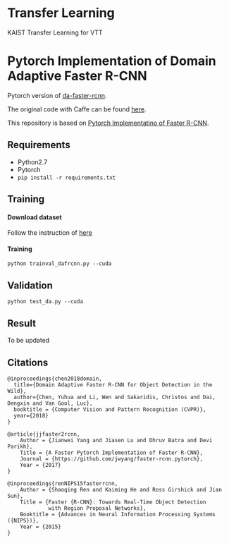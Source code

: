# Transfer Learning
KAIST Transfer Learning for VTT


# Pytorch Implementation of Domain Adaptive Faster R-CNN
Pytorch version of [da-faster-rcnn](https://arxiv.org/abs/1803.03243).

The original code with Caffe can be found [here](https://github.com/yuhuayc/da-faster-rcnn).

This repository is based on [Pytorch Implementatino of Faster R-CNN](https://github.com/jwyang/faster-rcnn.pytorch).

Requirements
------------

* Python2.7
* Pytorch
* ``` pip install -r requirements.txt ```

Training
--------

#### Download dataset
Follow the instruction of [here](https://github.com/yuhuayc/da-faster-rcnn)

#### Training
	python trainval_dafrcnn.py --cuda


Validation
-------
	python test_da.py --cuda


Result
------
To be updated

Citations
----------
	@inproceedings{chen2018domain,
	  title={Domain Adaptive Faster R-CNN for Object Detection in the Wild},
	  author={Chen, Yuhua and Li, Wen and Sakaridis, Christos and Dai, Dengxin and Van Gool, Luc},
	  booktitle = {Computer Vision and Pattern Recognition (CVPR)},
	  year={2018}
	}
	
	@article{jjfaster2rcnn,
	    Author = {Jianwei Yang and Jiasen Lu and Dhruv Batra and Devi Parikh},
	    Title = {A Faster Pytorch Implementation of Faster R-CNN},
	    Journal = {https://github.com/jwyang/faster-rcnn.pytorch},
	    Year = {2017}
	}
	
	@inproceedings{renNIPS15fasterrcnn,
	    Author = {Shaoqing Ren and Kaiming He and Ross Girshick and Jian Sun},
	    Title = {Faster {R-CNN}: Towards Real-Time Object Detection
	             with Region Proposal Networks},
	    Booktitle = {Advances in Neural Information Processing Systems ({NIPS})},
	    Year = {2015}
	}

